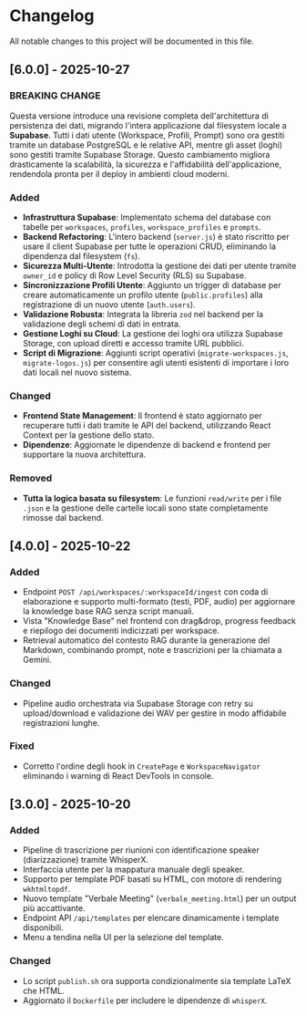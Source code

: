 # Changelog
All notable changes to this project will be documented in this file.

## [6.0.0] - 2025-10-27

### BREAKING CHANGE

Questa versione introduce una revisione completa dell'architettura di persistenza dei dati, migrando l'intera applicazione dal filesystem locale a **Supabase**. Tutti i dati utente (Workspace, Profili, Prompt) sono ora gestiti tramite un database PostgreSQL e le relative API, mentre gli asset (loghi) sono gestiti tramite Supabase Storage. Questo cambiamento migliora drasticamente la scalabilità, la sicurezza e l'affidabilità dell'applicazione, rendendola pronta per il deploy in ambienti cloud moderni.

### Added
- **Infrastruttura Supabase**: Implementato schema del database con tabelle per `workspaces`, `profiles`, `workspace_profiles` e `prompts`.
- **Backend Refactoring**: L'intero backend (`server.js`) è stato riscritto per usare il client Supabase per tutte le operazioni CRUD, eliminando la dipendenza dal filesystem (`fs`).
- **Sicurezza Multi-Utente**: Introdotta la gestione dei dati per utente tramite `owner_id` e policy di Row Level Security (RLS) su Supabase.
- **Sincronizzazione Profili Utente**: Aggiunto un trigger di database per creare automaticamente un profilo utente (`public.profiles`) alla registrazione di un nuovo utente (`auth.users`).
- **Validazione Robusta**: Integrata la libreria `zod` nel backend per la validazione degli schemi di dati in entrata.
- **Gestione Loghi su Cloud**: La gestione dei loghi ora utilizza Supabase Storage, con upload diretti e accesso tramite URL pubblici.
- **Script di Migrazione**: Aggiunti script operativi (`migrate-workspaces.js`, `migrate-logos.js`) per consentire agli utenti esistenti di importare i loro dati locali nel nuovo sistema.

### Changed
- **Frontend State Management**: Il frontend è stato aggiornato per recuperare tutti i dati tramite le API del backend, utilizzando React Context per la gestione dello stato.
- **Dipendenze**: Aggiornate le dipendenze di backend e frontend per supportare la nuova architettura.

### Removed
- **Tutta la logica basata su filesystem**: Le funzioni `read/write` per i file `.json` e la gestione delle cartelle locali sono state completamente rimosse dal backend.


## [4.0.0] - 2025-10-22
### Added
- Endpoint `POST /api/workspaces/:workspaceId/ingest` con coda di elaborazione e supporto multi-formato (testi, PDF, audio) per aggiornare la knowledge base RAG senza script manuali.
- Vista "Knowledge Base" nel frontend con drag&drop, progress feedback e riepilogo dei documenti indicizzati per workspace.
- Retrieval automatico del contesto RAG durante la generazione del Markdown, combinando prompt, note e trascrizioni per la chiamata a Gemini.
### Changed
- Pipeline audio orchestrata via Supabase Storage con retry su upload/download e validazione dei WAV per gestire in modo affidabile registrazioni lunghe.
### Fixed
- Corretto l'ordine degli hook in `CreatePage` e `WorkspaceNavigator` eliminando i warning di React DevTools in console.

## [3.0.0] - 2025-10-20
### Added
- Pipeline di trascrizione per riunioni con identificazione speaker (diarizzazione) tramite WhisperX.
- Interfaccia utente per la mappatura manuale degli speaker.
- Supporto per template PDF basati su HTML, con motore di rendering `wkhtmltopdf`.
- Nuovo template "Verbale Meeting" (`verbale_meeting.html`) per un output più accattivante.
- Endpoint API `/api/templates` per elencare dinamicamente i template disponibili.
- Menu a tendina nella UI per la selezione del template.

### Changed
- Lo script `publish.sh` ora supporta condizionalmente sia template LaTeX che HTML.
- Aggiornato il `Dockerfile` per includere le dipendenze di `whisperX`.